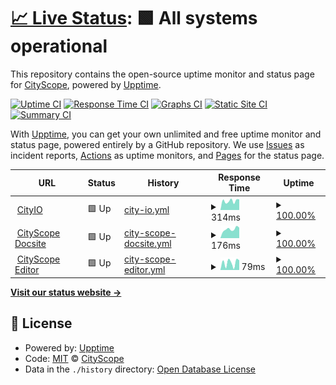# [📈 Live Status](https://CityScope.github.io/CS_CityIO_uptime): <!--live status--> **🟩 All systems operational**

This repository contains the open-source uptime monitor and status page for [CityScope](http://cityscope.media.mit.edu/), powered by [Upptime](https://github.com/upptime/upptime).

[![Uptime CI](https://github.com/koj-co/upptime/workflows/Uptime%20CI/badge.svg)](https://github.com/koj-co/upptime/actions?query=workflow%3A%22Uptime+CI%22)
[![Response Time CI](https://github.com/koj-co/upptime/workflows/Response%20Time%20CI/badge.svg)](https://github.com/koj-co/upptime/actions?query=workflow%3A%22Response+Time+CI%22)
[![Graphs CI](https://github.com/koj-co/upptime/workflows/Graphs%20CI/badge.svg)](https://github.com/koj-co/upptime/actions?query=workflow%3A%22Graphs+CI%22)
[![Static Site CI](https://github.com/koj-co/upptime/workflows/Static%20Site%20CI/badge.svg)](https://github.com/koj-co/upptime/actions?query=workflow%3A%22Static+Site+CI%22)
[![Summary CI](https://github.com/koj-co/upptime/workflows/Summary%20CI/badge.svg)](https://github.com/koj-co/upptime/actions?query=workflow%3A%22Summary+CI%22)

With [Upptime](https://upptime.js.org), you can get your own unlimited and free uptime monitor and status page, powered entirely by a GitHub repository. We use [Issues](https://github.com/CityScope/CS_CityIO_uptime/issues) as incident reports, [Actions](https://github.com/CityScope/CS_CityIO_uptime/actions) as uptime monitors, and [Pages](https://CityScope.github.io/CS_CityIO_uptime) for the status page.

<!--start: status pages-->
<!-- This summary is generated by Upptime (https://github.com/upptime/upptime) -->
<!-- Do not edit this manually, your changes will be overwritten -->
<!-- prettier-ignore -->
| URL | Status | History | Response Time | Uptime |
| --- | ------ | ------- | ------------- | ------ |
| <img alt="" src="https://icons.duckduckgo.com/ip3/cityio.media.mit.edu.ico" height="13"> [CityIO](https://cityio.media.mit.edu/) | 🟩 Up | [city-io.yml](https://github.com/CityScope/CS_CityIO_uptime/commits/HEAD/history/city-io.yml) | <details><summary><img alt="Response time graph" src="./graphs/city-io/response-time-week.png" height="20"> 314ms</summary><br><a href="https://CityScope.github.io/CS_CityIO_uptime/history/city-io"><img alt="Response time 367" src="https://img.shields.io/endpoint?url=https%3A%2F%2Fraw.githubusercontent.com%2FCityScope%2FCS_CityIO_uptime%2FHEAD%2Fapi%2Fcity-io%2Fresponse-time.json"></a><br><a href="https://CityScope.github.io/CS_CityIO_uptime/history/city-io"><img alt="24-hour response time 183" src="https://img.shields.io/endpoint?url=https%3A%2F%2Fraw.githubusercontent.com%2FCityScope%2FCS_CityIO_uptime%2FHEAD%2Fapi%2Fcity-io%2Fresponse-time-day.json"></a><br><a href="https://CityScope.github.io/CS_CityIO_uptime/history/city-io"><img alt="7-day response time 314" src="https://img.shields.io/endpoint?url=https%3A%2F%2Fraw.githubusercontent.com%2FCityScope%2FCS_CityIO_uptime%2FHEAD%2Fapi%2Fcity-io%2Fresponse-time-week.json"></a><br><a href="https://CityScope.github.io/CS_CityIO_uptime/history/city-io"><img alt="30-day response time 293" src="https://img.shields.io/endpoint?url=https%3A%2F%2Fraw.githubusercontent.com%2FCityScope%2FCS_CityIO_uptime%2FHEAD%2Fapi%2Fcity-io%2Fresponse-time-month.json"></a><br><a href="https://CityScope.github.io/CS_CityIO_uptime/history/city-io"><img alt="1-year response time 320" src="https://img.shields.io/endpoint?url=https%3A%2F%2Fraw.githubusercontent.com%2FCityScope%2FCS_CityIO_uptime%2FHEAD%2Fapi%2Fcity-io%2Fresponse-time-year.json"></a></details> | <details><summary><a href="https://CityScope.github.io/CS_CityIO_uptime/history/city-io">100.00%</a></summary><a href="https://CityScope.github.io/CS_CityIO_uptime/history/city-io"><img alt="All-time uptime 87.76%" src="https://img.shields.io/endpoint?url=https%3A%2F%2Fraw.githubusercontent.com%2FCityScope%2FCS_CityIO_uptime%2FHEAD%2Fapi%2Fcity-io%2Fuptime.json"></a><br><a href="https://CityScope.github.io/CS_CityIO_uptime/history/city-io"><img alt="24-hour uptime 100.00%" src="https://img.shields.io/endpoint?url=https%3A%2F%2Fraw.githubusercontent.com%2FCityScope%2FCS_CityIO_uptime%2FHEAD%2Fapi%2Fcity-io%2Fuptime-day.json"></a><br><a href="https://CityScope.github.io/CS_CityIO_uptime/history/city-io"><img alt="7-day uptime 100.00%" src="https://img.shields.io/endpoint?url=https%3A%2F%2Fraw.githubusercontent.com%2FCityScope%2FCS_CityIO_uptime%2FHEAD%2Fapi%2Fcity-io%2Fuptime-week.json"></a><br><a href="https://CityScope.github.io/CS_CityIO_uptime/history/city-io"><img alt="30-day uptime 100.00%" src="https://img.shields.io/endpoint?url=https%3A%2F%2Fraw.githubusercontent.com%2FCityScope%2FCS_CityIO_uptime%2FHEAD%2Fapi%2Fcity-io%2Fuptime-month.json"></a><br><a href="https://CityScope.github.io/CS_CityIO_uptime/history/city-io"><img alt="1-year uptime 70.38%" src="https://img.shields.io/endpoint?url=https%3A%2F%2Fraw.githubusercontent.com%2FCityScope%2FCS_CityIO_uptime%2FHEAD%2Fapi%2Fcity-io%2Fuptime-year.json"></a></details>
| <img alt="" src="https://icons.duckduckgo.com/ip3/cityscope.media.mit.edu.ico" height="13"> [CityScope Docsite](https://cityscope.media.mit.edu/) | 🟩 Up | [city-scope-docsite.yml](https://github.com/CityScope/CS_CityIO_uptime/commits/HEAD/history/city-scope-docsite.yml) | <details><summary><img alt="Response time graph" src="./graphs/city-scope-docsite/response-time-week.png" height="20"> 176ms</summary><br><a href="https://CityScope.github.io/CS_CityIO_uptime/history/city-scope-docsite"><img alt="Response time 123" src="https://img.shields.io/endpoint?url=https%3A%2F%2Fraw.githubusercontent.com%2FCityScope%2FCS_CityIO_uptime%2FHEAD%2Fapi%2Fcity-scope-docsite%2Fresponse-time.json"></a><br><a href="https://CityScope.github.io/CS_CityIO_uptime/history/city-scope-docsite"><img alt="24-hour response time 145" src="https://img.shields.io/endpoint?url=https%3A%2F%2Fraw.githubusercontent.com%2FCityScope%2FCS_CityIO_uptime%2FHEAD%2Fapi%2Fcity-scope-docsite%2Fresponse-time-day.json"></a><br><a href="https://CityScope.github.io/CS_CityIO_uptime/history/city-scope-docsite"><img alt="7-day response time 176" src="https://img.shields.io/endpoint?url=https%3A%2F%2Fraw.githubusercontent.com%2FCityScope%2FCS_CityIO_uptime%2FHEAD%2Fapi%2Fcity-scope-docsite%2Fresponse-time-week.json"></a><br><a href="https://CityScope.github.io/CS_CityIO_uptime/history/city-scope-docsite"><img alt="30-day response time 176" src="https://img.shields.io/endpoint?url=https%3A%2F%2Fraw.githubusercontent.com%2FCityScope%2FCS_CityIO_uptime%2FHEAD%2Fapi%2Fcity-scope-docsite%2Fresponse-time-month.json"></a><br><a href="https://CityScope.github.io/CS_CityIO_uptime/history/city-scope-docsite"><img alt="1-year response time 146" src="https://img.shields.io/endpoint?url=https%3A%2F%2Fraw.githubusercontent.com%2FCityScope%2FCS_CityIO_uptime%2FHEAD%2Fapi%2Fcity-scope-docsite%2Fresponse-time-year.json"></a></details> | <details><summary><a href="https://CityScope.github.io/CS_CityIO_uptime/history/city-scope-docsite">100.00%</a></summary><a href="https://CityScope.github.io/CS_CityIO_uptime/history/city-scope-docsite"><img alt="All-time uptime 99.99%" src="https://img.shields.io/endpoint?url=https%3A%2F%2Fraw.githubusercontent.com%2FCityScope%2FCS_CityIO_uptime%2FHEAD%2Fapi%2Fcity-scope-docsite%2Fuptime.json"></a><br><a href="https://CityScope.github.io/CS_CityIO_uptime/history/city-scope-docsite"><img alt="24-hour uptime 100.00%" src="https://img.shields.io/endpoint?url=https%3A%2F%2Fraw.githubusercontent.com%2FCityScope%2FCS_CityIO_uptime%2FHEAD%2Fapi%2Fcity-scope-docsite%2Fuptime-day.json"></a><br><a href="https://CityScope.github.io/CS_CityIO_uptime/history/city-scope-docsite"><img alt="7-day uptime 100.00%" src="https://img.shields.io/endpoint?url=https%3A%2F%2Fraw.githubusercontent.com%2FCityScope%2FCS_CityIO_uptime%2FHEAD%2Fapi%2Fcity-scope-docsite%2Fuptime-week.json"></a><br><a href="https://CityScope.github.io/CS_CityIO_uptime/history/city-scope-docsite"><img alt="30-day uptime 100.00%" src="https://img.shields.io/endpoint?url=https%3A%2F%2Fraw.githubusercontent.com%2FCityScope%2FCS_CityIO_uptime%2FHEAD%2Fapi%2Fcity-scope-docsite%2Fuptime-month.json"></a><br><a href="https://CityScope.github.io/CS_CityIO_uptime/history/city-scope-docsite"><img alt="1-year uptime 99.99%" src="https://img.shields.io/endpoint?url=https%3A%2F%2Fraw.githubusercontent.com%2FCityScope%2FCS_CityIO_uptime%2FHEAD%2Fapi%2Fcity-scope-docsite%2Fuptime-year.json"></a></details>
| <img alt="" src="https://icons.duckduckgo.com/ip3/cityscope.media.mit.edu.ico" height="13"> [CityScope Editor](https://cityscope.media.mit.edu/CS_cityscopeJS/?editor) | 🟩 Up | [city-scope-editor.yml](https://github.com/CityScope/CS_CityIO_uptime/commits/HEAD/history/city-scope-editor.yml) | <details><summary><img alt="Response time graph" src="./graphs/city-scope-editor/response-time-week.png" height="20"> 79ms</summary><br><a href="https://CityScope.github.io/CS_CityIO_uptime/history/city-scope-editor"><img alt="Response time 33" src="https://img.shields.io/endpoint?url=https%3A%2F%2Fraw.githubusercontent.com%2FCityScope%2FCS_CityIO_uptime%2FHEAD%2Fapi%2Fcity-scope-editor%2Fresponse-time.json"></a><br><a href="https://CityScope.github.io/CS_CityIO_uptime/history/city-scope-editor"><img alt="24-hour response time 3" src="https://img.shields.io/endpoint?url=https%3A%2F%2Fraw.githubusercontent.com%2FCityScope%2FCS_CityIO_uptime%2FHEAD%2Fapi%2Fcity-scope-editor%2Fresponse-time-day.json"></a><br><a href="https://CityScope.github.io/CS_CityIO_uptime/history/city-scope-editor"><img alt="7-day response time 79" src="https://img.shields.io/endpoint?url=https%3A%2F%2Fraw.githubusercontent.com%2FCityScope%2FCS_CityIO_uptime%2FHEAD%2Fapi%2Fcity-scope-editor%2Fresponse-time-week.json"></a><br><a href="https://CityScope.github.io/CS_CityIO_uptime/history/city-scope-editor"><img alt="30-day response time 57" src="https://img.shields.io/endpoint?url=https%3A%2F%2Fraw.githubusercontent.com%2FCityScope%2FCS_CityIO_uptime%2FHEAD%2Fapi%2Fcity-scope-editor%2Fresponse-time-month.json"></a><br><a href="https://CityScope.github.io/CS_CityIO_uptime/history/city-scope-editor"><img alt="1-year response time 40" src="https://img.shields.io/endpoint?url=https%3A%2F%2Fraw.githubusercontent.com%2FCityScope%2FCS_CityIO_uptime%2FHEAD%2Fapi%2Fcity-scope-editor%2Fresponse-time-year.json"></a></details> | <details><summary><a href="https://CityScope.github.io/CS_CityIO_uptime/history/city-scope-editor">100.00%</a></summary><a href="https://CityScope.github.io/CS_CityIO_uptime/history/city-scope-editor"><img alt="All-time uptime 100.00%" src="https://img.shields.io/endpoint?url=https%3A%2F%2Fraw.githubusercontent.com%2FCityScope%2FCS_CityIO_uptime%2FHEAD%2Fapi%2Fcity-scope-editor%2Fuptime.json"></a><br><a href="https://CityScope.github.io/CS_CityIO_uptime/history/city-scope-editor"><img alt="24-hour uptime 100.00%" src="https://img.shields.io/endpoint?url=https%3A%2F%2Fraw.githubusercontent.com%2FCityScope%2FCS_CityIO_uptime%2FHEAD%2Fapi%2Fcity-scope-editor%2Fuptime-day.json"></a><br><a href="https://CityScope.github.io/CS_CityIO_uptime/history/city-scope-editor"><img alt="7-day uptime 100.00%" src="https://img.shields.io/endpoint?url=https%3A%2F%2Fraw.githubusercontent.com%2FCityScope%2FCS_CityIO_uptime%2FHEAD%2Fapi%2Fcity-scope-editor%2Fuptime-week.json"></a><br><a href="https://CityScope.github.io/CS_CityIO_uptime/history/city-scope-editor"><img alt="30-day uptime 100.00%" src="https://img.shields.io/endpoint?url=https%3A%2F%2Fraw.githubusercontent.com%2FCityScope%2FCS_CityIO_uptime%2FHEAD%2Fapi%2Fcity-scope-editor%2Fuptime-month.json"></a><br><a href="https://CityScope.github.io/CS_CityIO_uptime/history/city-scope-editor"><img alt="1-year uptime 99.99%" src="https://img.shields.io/endpoint?url=https%3A%2F%2Fraw.githubusercontent.com%2FCityScope%2FCS_CityIO_uptime%2FHEAD%2Fapi%2Fcity-scope-editor%2Fuptime-year.json"></a></details>

<!--end: status pages-->

[**Visit our status website →**](https://CityScope.github.io/CS_CityIO_uptime)

## 📄 License

- Powered by: [Upptime](https://github.com/upptime/upptime)
- Code: [MIT](./LICENSE) © [CityScope](http://cityscope.media.mit.edu/)
- Data in the `./history` directory: [Open Database License](https://opendatacommons.org/licenses/odbl/1-0/)
